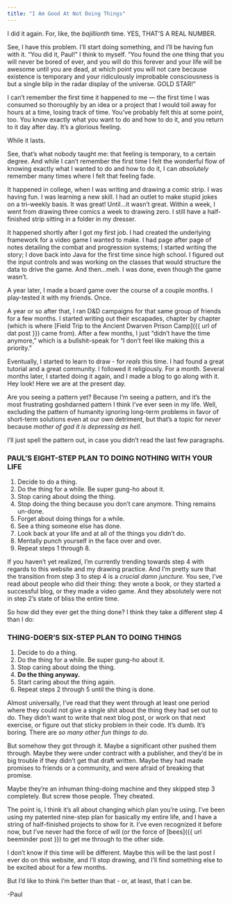 ```yaml
---
title: "I Am Good At Not Doing Things"
---
```


I did it again. For, like, the _bajillionth_ time. YES, THAT’S A REAL NUMBER.

See, I have this problem. I’ll start doing something, and I’ll be having fun with it. “You did it, Paul!” I think to myself. “You found the one thing that you will never be bored of ever, and you will do this forever and your life will be awesome until you are dead, at which point you will not care because existence is temporary and your ridiculously improbable consciousness is but a single blip in the radar display of the universe. GOLD STAR!”

I can’t remember the first time it happened to me — the first time I was consumed so thoroughly by an idea or a project that I would toil away for hours at a time, losing track of time. You’ve probably felt this at some point, too. You know exactly what you want to do and how to do it, and you return to it day after day. It’s a glorious feeling.

While it lasts.

See, that’s what nobody taught me: that feeling is temporary, to a certain degree. And while I can’t remember the first time I felt the wonderful flow of knowing exactly what I wanted to do and how to do it, I can _absolutely_ remember many times where I felt that feeling fade.

It happened in college, when I was writing and drawing a comic strip. I was having fun. I was learning a new skill. I had an outlet to make stupid jokes on a tri-weekly basis. It was great! Until…it wasn’t great. Within a week, I went from drawing three comics a week to drawing zero. I still have a half-finished strip sitting in a folder in my dresser.

It happened shortly after I got my first job. I had created the underlying framework for a video game I wanted to make. I had page after page of notes detailing the combat and progression systems; I started writing the story; I dove back into Java for the first time since high school. I figured out the input controls and was working on the classes that would structure the data to drive the game. And then…meh. I was done, even though the game wasn’t.

A year later, I made a board game over the course of a couple months. I play-tested it with my friends. Once.

A year or so after that, I ran D&D campaigns for that same group of friends for a few months. I started writing out their escapades, chapter by chapter (which is where [Field Trip to the Ancient Dwarven Prison Camp]({{ url of dat post }}) came from). After a few months, I just “didn’t have the time anymore,” which is a bullshit-speak for “I don’t feel like making this a priority.”

Eventually, I started to learn to draw - for _reals_ this time. I had found a great tutorial and a great community. I followed it religiously. For a month. Several months later, I started doing it again, and I made a blog to go along with it. Hey look! Here we are at the present day.

Are you seeing a pattern yet? Because I’m seeing a pattern, and it’s the most frustrating goshdarned pattern I think I’ve ever seen in my life. Well, excluding the pattern of humanity ignoring long-term problems in favor of short-term solutions even at our own detriment, but that’s a topic for _never_ because _mother of god it is depressing as hell._

I’ll just spell the pattern out, in case you didn’t read the last few paragraphs.

### PAUL’S EIGHT-STEP PLAN TO DOING NOTHING WITH YOUR LIFE ###

1. Decide to do a thing.
2. Do the thing for a while. Be super gung-ho about it.
3. Stop caring about doing the thing.
4. Stop doing the thing because you don’t care anymore. Thing remains un-done.
5. Forget about doing things for a while.
6. See a thing someone else has done.
7. Look back at your life and at all of the things you didn’t do.
8. Mentally punch yourself in the face over and over.
9. Repeat steps 1 through 8.

If you haven’t yet realized, I’m currently trending towards step 4 with regards to this website and my drawing practice. And I’m pretty sure that the transition from step 3 to step 4 is a _crucial damn juncture._ You see, I’ve read about people who did their thing: they wrote a book, or they started a successful blog, or they made a video game. And they absolutely were not in step 2’s state of bliss the entire time.

So how did they ever get the thing done? I think they take a different step 4 than I do:

### THING-DOER’S SIX-STEP PLAN TO DOING THINGS ###

1. Decide to do a thing.
2. Do the thing for a while. Be super gung-ho about it.
3. Stop caring about doing the thing.
4. **Do the thing anyway.**
5. Start caring about the thing again.
6. Repeat steps 2 through 5 until the thing is done.

Almost universally, I’ve read that they went through at least one period where they could not give a single shit about the thing they had set out to do. They didn’t want to write that next blog post, or work on that next exercise, or figure out that sticky problem in their code. It’s dumb. It’s boring. There are _so many other fun things to do._

But somehow they got through it. Maybe a significant other pushed them through. Maybe they were under contract with a publisher, and they’d be in big trouble if they didn’t get that draft written. Maybe they had made promises to friends or a community, and were afraid of breaking that promise.

Maybe they’re an inhuman thing-doing machine and they skipped step 3 completely. But screw those people. They cheated.

The point is, I think it’s all about changing which plan you’re using. I’ve been using my patented nine-step plan for basically my entire life, and I have a string of half-finished projects to show for it. I’ve even recognized it before now, but I’ve never had the force of will (or the force of [bees]({{ url beeminder post }}) to get me through to the other side.

I don’t know if this time will be different. Maybe this will be the last post I ever do on this website, and I’ll stop drawing, and I’ll find something else to be excited about for a few months.

But I’d like to think I’m better than that - or, at least, that I can be.

-Paul